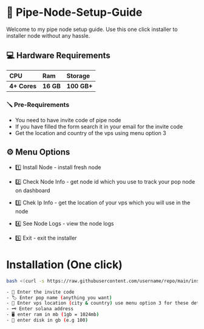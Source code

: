 # 🚀 Pipe-Node-Setup-Guide
Welcome to my pipe node setup guide. Use this one click installer to installer node without any hassle.
## 💻 Hardware Requirements
| CPU | Ram     | Storage               |
| :-------- | :------- | :------------------------- |
| **4+ Cores** | **16 GB** | **100 GB+** |

### 🪛 Pre-Requirements
- You need to have invite code of pipe node
- If you have filled the form search it in your email for the invite code
- Get the location and country of the vps using menu option 3

## ⚙️ Menu Options

- 1️⃣ Install Node - install fresh node

- 2️⃣ Check Node Info - get node id which you use to track your pop node on dashboard

- 3️⃣ Chek Ip Info - get the location of your vps which you will use in the node

- 4️⃣ See Node Logs - view the node logs

- 5️⃣ Exit - exit the installer

# Installation (One click)

```bash
bash <(curl -s https://raw.githubusercontent.com/username/repo/main/install.sh)

- 🔑 Enter the invite code
- 🏷 Enter pop name (anything you want)
- 📍 Enter vps location (city & country) use menu option 3 for these details
- 🗝 Enter solana address
- 🖥 enter ram in mb (1gb = 1024mb)
- 💾 enter disk in gb (e.g 100)